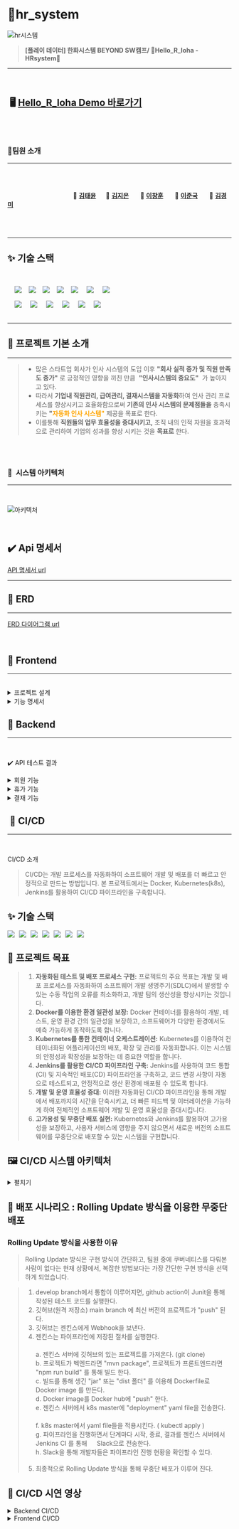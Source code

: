 # 📒hr_system

![hr시스템](https://github.com/beyond-sw-camp/be02-fin-Hello_R_loha-HRsystem/assets/93915072/f5d2e94e-e2d6-4588-8df1-0de7eeb7ae72)
> **[플레이 데이터] 한화시스템 BEYOND SW캠프/ 🔶Hello_R_loha - HRsystem🔶**
---


<br>

## &nbsp;🖥️ [ Hello_R_loha  Demo 바로가기](http://192.168.0.51)

<br>
<br>

### 🪷팀원 소개
***

<br><br>

&nbsp;　&nbsp;　&nbsp;　&nbsp;　&nbsp;　&nbsp;　&nbsp;　&nbsp;　 🎸 **[김태윤](https://github.com/thanks9807)**&nbsp;　 🎺 **[김지은](https://github.com/jiieunn2)** &nbsp;　 🥁 **[이창훈](https://github.com/LCH-97)** &nbsp;　 🎹 **[이준국](https://github.com/Lee-Jun-Guk)** &nbsp;　 🎤 **[김경미](https://github.com/kkm4232)**
<br><br><br><br>
***

## ✨ 기술 스택

<br>

&nbsp;&nbsp;&nbsp;&nbsp;<img src="https://img.shields.io/badge/HTML5-E34F26?style=flat&logo=HTML5&logoColor=white">&nbsp;&nbsp;&nbsp;&nbsp;<img src="https://img.shields.io/badge/CSS-1572B6?style=flat&logo=CSS3&logoColor=white&color=darkblue">&nbsp;&nbsp;&nbsp;&nbsp;<img src="https://img.shields.io/badge/JavaScript-F7DF1E?style=flat&logo=JavaScript&logoColor=black">&nbsp;&nbsp;&nbsp;&nbsp;<img src="https://img.shields.io/badge/Vue-FC08D?style=flat&logo=Vue.js&logoColor=black&color=lightgreen">&nbsp;&nbsp;&nbsp;&nbsp;<img src="https://img.shields.io/badge/Ununtu-E95420?style=flat&logo=Ubuntu&logoColor=black&color=darkorange">
&nbsp;&nbsp;&nbsp;&nbsp;<img src="https://img.shields.io/badge/nginx-%23009639.svg?style=flat&logo=nginx&logoColor=white"></a>
&nbsp;&nbsp;&nbsp;&nbsp;<img src="https://img.shields.io/badge/Pinia-0285C9?style=flat&color=dark"></a></a>
<br>

&nbsp;&nbsp;&nbsp;&nbsp;<img src="https://img.shields.io/badge/GitHub-181717?style=flat&logo=GitHub&logoColor=white&color=black"></a></a>
&nbsp;&nbsp;&nbsp;&nbsp;<img src="https://img.shields.io/badge/Git-F05032?style=flat&logo=Git&logoColor=white&color=ffa500"></a></a>
&nbsp;&nbsp;&nbsp;&nbsp;<img src="https://img.shields.io/badge/MariaDB-003545?style=flat&logo=mariaDB&logoColor=white"/></a></a>
&nbsp;&nbsp;&nbsp;&nbsp;<img src="https://img.shields.io/badge/Amazon AWS-232F3E?style=flat&logo=AmazonAWS&logoColor=black&color=orange"/></a></a>
&nbsp;&nbsp;&nbsp;&nbsp;<img src="https://img.shields.io/badge/Amazon S3-569A31?style=flat&logo=Amazon S3&logoColor=white&color=red"/></a></a>
&nbsp;&nbsp;&nbsp;&nbsp;<img src="https://img.shields.io/badge/Amazon%20EC2-FF9900?style=flat&logo=Amazon%20EC2&logoColor=white"></a></a>
<br>
<br>
***


## 📌 프로젝트 기본 소개
***

> - 많은 스타트업 회사가 인사 시스템의 도입 이후 **"회사 실적 증가 및 직원 만족도 증가"** 로 긍정적인 영향을 끼친 만큼  &nbsp;**"인사시스템의 중요도"** &nbsp;가 높아지고 있다.
> - 따라서 **기업내 직원관리, 급여관리, 결재시스템을 자동화**하여 인사 관리 프로세스를 향상시키고 효율화함으로써  **기존의 인사 시스템의 문제점들을** 충족시키는 **"<span style="color:Orange">자동화 인사 시스템"</span>** 제공을 목표로 한다.
> - 이를통해 **직원들의 업무 효율성을 증대시키고,** 조직 내의 인적 자원을 효과적으로 관리하여 기업의 성과를 향상 시키는 것을 **목표로</span>** 한다.

<br>



<br>

### 🌷&nbsp;&nbsp;시스템 아키텍처
***

<br>

![아키텍처](https://github.com/kkm4232/be02-1st-kkm-practice/assets/149145532/a3fc3d4a-01cc-494c-a46a-135016b7fdd3)

<br>


## ✔️ Api 명세서

[API 명세서 url](https://www.notion.so/API-8c27a6f2844a47c29983097851ee43ba?pvs=4)
***


## 🌻️ ERD 
***

[ERD 다이어그램 url](https://drive.google.com/file/d/1rbtHuxrIUOgK3eVmim1Ep22Cle-bNTAN/view?usp=sharing)

<br>


## 📝️ Frontend
***
<br>

<details>
<summary>프로젝트 설계</summary>

<br>
피그마 화면 설계서
<hr>

[Figma url](https://www.figma.com/community/file/1360459368600151333/be02-fin-hello-r-loha-hrsystem)


<br/>

시스템 아키텍쳐
<hr>

![아키텍처](https://github.com/kkm4232/be02-1st-kkm-practice/assets/149145532/a3fc3d4a-01cc-494c-a46a-135016b7fdd3)

<br>
</details>

<details>
<summary>기능 명세서</summary>
<br>
<details>
<summary>회원 기능</summary>

직원 회원 가입 & 로그인
<br>
- 인사 담당자가 직원의 인적사항을 입력 후 직원의 id를 부여하고 직원에게 알려준다.
- 직원은 인사 담당자가 승인해준 id, pw로만 가입이 가능하다.
  <br>
<hr>
<p align="center">

  <img src="https://github.com/beyond-sw-camp/be02-fin-Hello_R_loha-HRsystem/assets/93915072/e29cb4d0-eb34-4320-98d7-997c60076803">
  <img src="https://github.com/beyond-sw-camp/be02-fin-Hello_R_loha-HRsystem/assets/93915072/6d1c6453-0161-4603-ab37-6b8ccebd6c2f">
 

</p>


<br>
</details>

<details>
<summary>인사 담당자 기능</summary>

인사 담당자 회원 가입 & 로그인
<br>
- 인사 담당자는 본인뿐만 아니라 직원의 회원가입도 담당한다.
- 인사 담당자는 신청한 직원의 계정을 승인해줘야한다.
- 인사 담당자는 본인이 권한을 부여할 수 있다.
  <br>
<hr>
<p align="center">
  <img src="https://github.com/beyond-sw-camp/be02-fin-Hello_R_loha-HRsystem/assets/93915072/e29cb4d0-eb34-4320-98d7-997c60076803">
  <img src="https://github.com/beyond-sw-camp/be02-fin-Hello_R_loha-HRsystem/assets/93915072/6d1c6453-0161-4603-ab37-6b8ccebd6c2f">
  <img src="https://github.com/beyond-sw-camp/be02-fin-Hello_R_loha-HRsystem/assets/93915072/ffe79f67-4bc5-4914-a21c-1eb300aed7d2">
  <img src="https://github.com/beyond-sw-camp/be02-fin-Hello_R_loha-HRsystem/assets/93915072/d8441df9-4773-4437-a9a5-b45e1df42fc2">

</p>
<br>

</details>

<details>
<summary>결재 기능</summary>

직원 결재 생성
<br>
- 직원이 결재 생성 페이지에서 내용 입력과 결재자 선택 후 제출 버튼을 누르면 결재 생성이 된다.
- 직원은 파일 선택 버튼을 누르면 파일을 첨부할 수 있다.
  <br>
<hr>
<p align="center">
  <img src="">
</p>

직원 결재 수정
<br>
- 직원은 내용과 결재자를 새로 지정하고 수정 버튼을 누르면 결재가 수정된다.
  <br>
<hr>
<p align="center">
  <img src="">
</p>

직원 결재 삭제
<br>
- 직원은 수정과 삭제 버튼을 눌러 작성한 결재를 삭제할 수 있다.
  <br>
<hr>
<p align="center">
  <img src="">
</p>

직원 결재 목록조회
<br>
- 직원은 전체 버튼을 누르면 모든 상태의 결재 내역을 볼 수 있다.
- 직원은 기안 중 버튼을 누르면 기안중인 상태의 결재 내역만 볼 수 있다.
- 직원은 진행 중 버튼을 누르면 진행중인 상태의 결재 내역만 볼 수 있다.
- 직원은 반려 버튼을 누르면 반려 상태의 결재 내역만 볼 수 있다.
- 직원은 결재 완료 버튼을 누르면 결재 완료된 상태의 결재 내역만 볼 수 있다.
- 직원은 결재 만들기 버튼을 누르면 결재만들기 페이지로 이동한다.
- 직원은 결재 목록을 누르면 결재 상세 페이지로 이동한다.
  <br>
<hr>
<p align="center">
  <img src="">
</p>

직원 결재 조회
<br>
- 직원은 수정과 삭제 버튼을 누를 수 있다.
- 결재자는 승인과 반려 버튼을 누를 수 있다.
- 직원은 수정 버튼을 누르면 결재 수정 페이지로 이동한다.
  <br>
<hr>
<p align="center">
  <img src="">
</p>

</details>

<details>
<summary>휴가 기능</summary>

직원 휴가 생성
<br>
- 직원이 휴가 페이지에서 드롭 다운으로 신청자, 대리인, 휴가 유형, 휴가 시작/종료일, 첨부파일(선택), 결재자1/2 선택 후 제출 버튼을 누른다.
- 휴가 올린 사람은 로그인한 사람으로 저장되고 나머지는 선택한 정보들로 저장된다.
  <br>
<hr>
<p align="center">

<img src="https://github.com/beyond-sw-camp/be02-fin-Hello_R_loha-HRsystem/assets/93915072/1c3311e7-a30c-4a03-adaf-962d1fd4c215">
</p>

직원 휴가 수정
<br>
- 결재자1과 결재자 2가 모두 반려한 글에서만 수정이 가능하다.
- 모든 선택사항은 수정이 가능하다.
- 휴가 결재를 올린 사람만 수정이 가능하다.
  <br>
<hr>
<p align="center">

  <img src="https://github.com/beyond-sw-camp/be02-fin-Hello_R_loha-HRsystem/assets/93915072/8d2374e6-802a-4405-8f56-12ec6b542030">
</p>

직원 휴가 조회
<br>
- 휴가 생성때 저장되었던 모든 정보가 보인다.
- 로그인한 사람의 유에 따라 수정, 삭제 버튼이 보이거나 결재, 반려 버튼이 보인다.
  <br>
<hr>
<p align="center">
  <img src="https://github.com/beyond-sw-camp/be02-fin-Hello_R_loha-HRsystem/assets/93915072/a31b2042-985d-4d0f-9c4d-a341d58f726e">
</p>

직원 휴가 상세 조회
<br>
- 각 휴가의 생성때 저장되었던 모든 정보가 보인다.
- 로그인한 사람의 유형에 따라 수정, 삭제 버튼이 보이거나 결재, 반려 버튼이 보인다.
  <br>
<hr>
<p align="center">
  <img src="https://github.com/beyond-sw-camp/be02-fin-Hello_R_loha-HRsystem/assets/93915072/92948ad3-2ec7-43c2-8ddf-7bd630df3dab">
</p>

</details>

<details>
<summary>출퇴근 기능</summary>

직원 출근 생성
<br>
- 직원이 로그인 후 메인 페이지에서 출근 버튼을 누르면 해당 서버 시간으로 출근 시간이 등록 된다.
  <br>
<hr>
<p align="center">
  
  <img src="https://github.com/beyond-sw-camp/be02-fin-Hello_R_loha-HRsystem/assets/93915072/20d97636-8bfe-4261-a8fd-2ff1e9145067">

</p>

직원 퇴근 생성
<br>
- 직원이 퇴근할 시 메인 페이지에서 퇴근 버튼을 누르면 퇴근 시간과 함께 총 업무시간이 계산되어 메인페이지에 출력이 된다.
  <br>
<hr>
<p align="center">
  <img src="https://github.com/beyond-sw-camp/be02-fin-Hello_R_loha-HRsystem/assets/93915072/d0ad5636-0544-4828-aace-24592cccbac5">
   <img src="https://github.com/beyond-sw-camp/be02-fin-Hello_R_loha-HRsystem/assets/93915072/636cece4-85ed-4c23-a945-b235f83fbf50">
</p>


직원 출퇴근 수정
<br>
- 인사 담당자만 직원의 출퇴근 시간을 수정할 수 있다.
  <br>
<hr>
<p align="center">
  
</p>



</details>

<details>
<summary>초과 근무 기능</summary>

직원 초과 근무 생성
<br>
- 직원이 초과 근무 페이지에서 날짜, 시작/종료 시간, 초과 근무 사유를 입력하여 생성한다.
- 직원은 승인이 된 초과 근무만 인정이 된다.
  <br>
<hr>
<p align="center">
  <img src="">
</p>

직원 초과 근무 수정
<br>
- 직원은 작성한 모든 요구사항에 대한 수정이 가능하다.
- 특수한 경우는 인사 담당자에세 문의해야한다.
- 직원이 수정한 초과 근무는 대기중으로 상태가 변경된다.
  <br>
<hr>
<p align="center">
  <img src="">
</p>


직원 초과 근무 목록 조회
<br>
- 직원은 초과 근무 페이지에서 초과 근무 목록을 볼 수 있다.
- 직원은 초과 근무 목록 페이지에서 날짜, 시간, 사유, 상태를 볼 수 있다.
  <br>
<hr>
<p align="center">
  <img src="">
</p>

</details>

<details>
<summary>급여 기능</summary>

급여 조회
<br>
- 직원이 초과 근무 페이지에서 날짜, 시작/종료 시간, 초과 근무 사유를 입력하여 생성한다.
- 직원은 승인이 된 초과 근무만 인정이 된다.
  <br>
<hr>
<p align="center">

  <img src="https://github.com/beyond-sw-camp/be02-fin-Hello_R_loha-HRsystem/assets/93915072/9d117022-8ab4-4861-87be-f8ec8077ce14">
</p>

--
<br>
- 특수한 경우는 인사 담당자에세 문의해야한다.

  <br>
<hr>
<p align="center">
  <img src="">
</p>


--
<br>
- --

  <br>
<hr>
<p align="center">
  <img src="">
</p>

</details>

<details>
<summary>공지사항 기능</summary>

공지사항 생성
<br>
- 인사 담당자와 직원은 언제든 공지사항을 작성할 수 있다.
- 인사 담당자와 직원은 제목과 내용을 작성하여 공지사항을 생성할 수 있다.
  <br>
<hr>
<p align="center">
  <img src="https://github.com/beyond-sw-camp/be02-fin-Hello_R_loha-HRsystem/assets/93915072/62a58d93-5b3e-42c4-99f4-6074a070a6a0">
</p>


<br>

공지사항 수정
<br>
- 인사 담당자와 직원은 작성한 공지사항에 대해 수정할 수 있다.
- 공지사항은 본인외 수정이 불가하다.
  <br>
<hr>
<p align="center">

  <img src="https://github.com/beyond-sw-camp/be02-fin-Hello_R_loha-HRsystem/assets/93915072/aff9ef4d-c320-463a-9da7-cc9f256286a5">
</p>


<br>

공지사항 조회
<br>
- 인사 담당자와 직원은 생성한 공지사항에 대해 조회가 가능하다.
  <br>
<hr>
<p align="center">
  <img src="https://github.com/beyond-sw-camp/be02-fin-Hello_R_loha-HRsystem/assets/93915072/23a7f703-2356-4fde-85a1-833edc94de0e">
</p>

공지사항 상세 조회
<br>
- 인사 담당자와 직원은 생성된 공지사항에 대해 상세 조회가 가능하다.
- 생성된 공지사항을 클릭하면 그에 따른 상세정보 보기가 가능하다.
  <br>
<hr>
<p align="center">

  <img src="https://github.com/beyond-sw-camp/be02-fin-Hello_R_loha-HRsystem/assets/93915072/f486114c-e255-4c47-a612-aefcd4b15c66">
</p>


<br>
</details>
</details>


## 📝️ Backend
***
<br>

✔️ API 테스트 결과 <br>

<details>
<summary>회원 기능</summary>

직원/인사 관리자 회원가입
<br>
- 직원이 회원가입을 할 때, 사용자 이름, 비밀번호, 전화번호, 생일, 주소 등을 입력하여 생성한다.
- 직원은 인사 관리자가 승인을 해줘야 로그인이 가능하다.
  <br>
<hr>
<p align="center">

  <img src="https://github.com/beyond-sw-camp/be02-fin-Hello_R_loha-HRsystem/assets/93915072/d4925eae-7d0d-4565-ab46-a1c9dbbaa033">
</p>

직원/인사 관리자 로그인
<br>
- 직원은 인사 관리자가 승인해준 계정을 받아 로그인한다.
- 인사 관리자 본인인은 승인이 필요없다.
- 특수한 경우는 인사 담당자에세 문의해야한다.
  <br>
<hr>
<p align="center">
  <img src="https://github.com/beyond-sw-camp/be02-fin-Hello_R_loha-HRsystem/assets/93915072/e6a1a862-62cf-4624-bc23-b51d6476ee58">
</p>

</details>

<details>
<summary>휴가 기능</summary>

휴가 생성
<br>
- 직원이 초과 근무 페이지에서 날짜, 시작/종료 시간, 초과 근무 사유를 입력하여 생성한다.
- 직원은 승인이 된 초과 근무만 인정이 된다.
  <br>
<hr>
<p align="center">
  <img src="">
</p>

휴가 수정
<br>
- 직원은 작성한 모든 요구사항에 대한 수정이 가능하다.
- 특수한 경우는 인사 담당자에세 문의해야한다.
- 직원이 수정한 초과 근무는 대기중으로 상태가 변경된다.
  <br>
<hr>
<p align="center">
  <img src="">
</p>
휴가 삭제
<br>
- 직원은 작성한 모든 요구사항에 대한 수정이 가능하다.
- 특수한 경우는 인사 담당자에세 문의해야한다.
- 직원이 수정한 초과 근무는 대기중으로 상태가 변경된다.
  <br>




<hr>
<p align="center">
  <img src="">
</p>

</details>

<details>
<summary>결재 기능</summary>

결재 생성
<br>
- 직원이 초과 근무 페이지에서 날짜, 시작/종료 시간, 초과 근무 사유를 입력하여 생성한다.
- 직원은 승인이 된 초과 근무만 인정이 된다.
  <br>
<hr>
<p align="center">

  <img src="">
</p>

결재 수정
<br>
- 직원은 작성한 모든 요구사항에 대한 수정이 가능하다.
- 특수한 경우는 인사 담당자에세 문의해야한다.
- 직원이 수정한 초과 근무는 대기중으로 상태가 변경된다.
  <br>
<hr>
<p align="center">
  <img src="">
</p>

</details>




## ️️ 📝️ CI/CD
***
<br>

CI/CD 소개
>CI/CD는 개발 프로세스를 자동화하여 소프트웨어 개발 및 배포를 더 빠르고 안정적으로 만드는 방법입니다. 본 프로젝트에서는 Docker, Kubernetes(k8s), Jenkins를 활용하여 CI/CD 파이프라인을 구축합니다.

## ✨ 기술 스택
<div style="display: flex; gap: 10px; flex-wrap: wrap;">
<img src="https://img.shields.io/badge/GitHub-181717?style=flat&logo=GitHub&logoColor=white&color=black">
<img src="https://img.shields.io/badge/Git-F05032?style=flat&logo=Git&logoColor=white&color=ffa500">
<img src="https://img.shields.io/badge/GitHub%20Actions-2088FF?style=flat&logo=GitHub-Actions&logoColor=white">
<img src="https://img.shields.io/badge/Jenkins-D24939?style=flat&logo=Jenkins&logoColor=white&color=blue">
<img src="https://img.shields.io/badge/Docker-2496ED?style=flat&logo=Docker&logoColor=white">
<img src="https://img.shields.io/badge/Kubernetes-326CE5?style=flat&logo=Kubernetes&logoColor=white">
<img src="https://img.shields.io/badge/Slack-4A154B?style=flat&logo=slack&logoColor=white">
</div>

📌 프로젝트 목표
---
>1. **자동화된 테스트 및 배포 프로세스 구현:** 프로젝트의 주요 목표는 개발 및 배포 프로세스를 자동화하여 소프트웨어 개발 생명주기(SDLC)에서 발생할 수 있는 수동 작업의 오류를 최소화하고, 개발 팀의 생산성을 향상시키는 것입니다.
>2. **Docker를 이용한 환경 일관성 보장:** Docker 컨테이너를 활용하여 개발, 테스트, 운영 환경 간의 일관성을 보장하고, 소프트웨어가 다양한 환경에서도 예측 가능하게 동작하도록 합니다.
>3. **Kubernetes를 통한 컨테이너 오케스트레이션:** Kubernetes를 이용하여 컨테이너화된 어플리케이션의 배포, 확장 및 관리를 자동화합니다. 이는 시스템의 안정성과 확장성을 보장하는 데 중요한 역할을 합니다.
>4. **Jenkins를 활용한 CI/CD 파이프라인 구축:** Jenkins를 사용하여 코드 통합(CI) 및 지속적인 배포(CD) 파이프라인을 구축하고, 코드 변경 사항이 자동으로 테스트되고, 안정적으로 생산 환경에 배포될 수 있도록 합니다.
>5. **개발 및 운영 효율성 증대:** 이러한 자동화된 CI/CD 파이프라인을 통해 개발에서 배포까지의 시간을 단축시키고, 더 빠른 피드백 및 이터레이션을 가능하게 하여 전체적인 소프트웨어 개발 및 운영 효율성을 증대시킵니다.
>6. **고가용성 및 무중단 배포 실현:** Kubernetes와 Jenkins를 활용하여 고가용성을 보장하고, 사용자 서비스에 영향을 주지 않으면서 새로운 버전의 소프트웨어를 무중단으로 배포할 수 있는 시스템을 구현합니다.


## 🖼️ CI/CD 시스템 아키텍처
<details>
<summary>펼치기</summary>
사진 넣을 예정
</details>



## 🔄 배포 시나리오 : Rolling Update 방식을 이용한 무중단 배포

### Rolling Update 방식을 사용한 이유
>Rolling Update 방식은 구현 방식이 간단하고, 팀원 중에 쿠버네티스를 다뤄본 사람이 없다는 현재 상황에서,
복잡한 방법보다는 가장 간단한 구현 방식을 선택하게 되었습니다.


>1. develop branch에서 통합이 이루어지면, github action이 Junit을 통해 작성된 테스트 코드를 실행한다.
>2. 깃허브(원격 저장소) main branch 에 최신 버전의 프로젝트가 "push" 된다.
>3. 깃허브는 젠킨스에게 Webhook을 보낸다.
>4. 젠킨스는 파이프라인에 저장된 절차를 실행한다.
    <br>
 　 <br>a. 젠킨스 서버에 깃허브의 있는 프로젝트를 가져온다. (git clone)
 　 <br>b. 프로젝트가 벡엔드라면 "mvn package", 프로젝트가 프론트엔드라면 "npm run build" 를 통해 빌드 한다.
 　 <br>c. 빌드를 통해 생긴 "jar" 또는 "dist 폴더" 를 이용해 Dockerfile로 Docker image 를 만든다.
 　 <br>d. Docker image를 Docker hub에 "push" 한다.
 　 <br>e. 젠킨스 서버에서 k8s master에 "deployment" yaml file을 전송한다.
 　 <br>f. k8s master에서 yaml file들을 적용시킨다. ( kubectl apply )
 　 <br>g. 파이프라인을 진행하면서 단계마다 시작, 종료, 결과를 젠킨스 서버에서 Jenkins CI 를 통해
     　 Slack으로 전송한다.
 　 <br>h. Slack을 통해 개발자들은 파이프라인 진행 현황을 확인할 수 있다.
    <br><br>
>5. 최종적으로 Rolling Update 방식을 통해 무중단 배포가 이루어 진다.



## 🎥 CI/CD 시연 영상
<details>
<summary>Backend CI/CD</summary>
사진 넣을 예정
</details>
<details>
<summary>Frontend CI/CD</summary>
사진 넣을 예정
</details>




